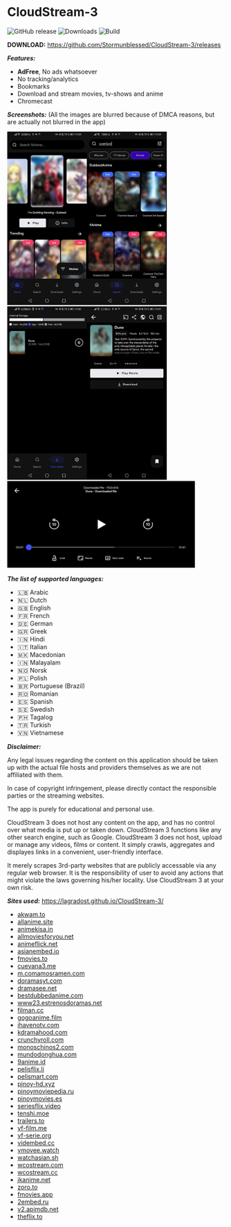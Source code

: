 # CloudStream-3

<!-- ![Maintenance](https://img.shields.io/maintenance/yes/2022?color=blue&style=for-the-badge) -->
![GitHub release](https://img.shields.io/github/v/release/Stormunblessed/cloudstream-3?sort=semver&style=for-the-badge)
![Downloads](https://img.shields.io/github/downloads/Stormunblessed/CloudStream-3/total?color=blue&style=for-the-badge)
![Build](https://img.shields.io/github/workflow/status/Stormunblessed/CloudStream-3/Pre-release?style=for-the-badge)


**DOWNLOAD:**
https://github.com/Stormunblessed/CloudStream-3/releases


***Features:***
+ **AdFree**, No ads whatsoever
+ No tracking/analytics
+ Bookmarks
+ Download and stream movies, tv-shows and anime
+ Chromecast

***Screenshots:***
(All the images are blurred because of DMCA reasons, but are actually not blurred in the app)

<img src="./.github/home.jpg" height="400"/><img src="./.github/search.jpg" height="400"/><img src="./.github/downloads.jpg" height="400"/><img src="./.github/results.jpg" height="400"/>
<img src="./.github/player.jpg" height="200"/>

***The list of supported languages:***
* 🇱🇧 Arabic
* 🇳🇱 Dutch
* 🇬🇧 English
* 🇫🇷 French
* 🇩🇪 German
* 🇬🇷 Greek
* 🇮🇳 Hindi
* 🇮🇹 Italian
* 🇲🇰 Macedonian
* 🇮🇳 Malayalam
* 🇳🇴 Norsk
* 🇵🇱 Polish
* 🇧🇷 Portuguese (Brazil)
* 🇷🇴 Romanian
* 🇪🇸 Spanish
* 🇸🇪 Swedish
* 🇵🇭 Tagalog
* 🇹🇷 Turkish
* 🇻🇳 Vietnamese

***Disclaimer:***

Any legal issues regarding the content on this application should be taken up with the actual file hosts and providers themselves as we are not affiliated with them.

In case of copyright infringement, please directly contact the responsible parties or the streaming websites.

The app is purely for educational and personal use.

CloudStream 3 does not host any content on the app, and has no control over what media is put up or taken down. CloudStream 3 functions like any other search engine, such as Google. CloudStream 3 does not host, upload or manage any videos, films or content. It simply crawls, aggregates and displayes links in a convenient, user-friendly interface.

It merely scrapes 3rd-party websites that are publicly accessable via any regular web browser. It is the responsibility of user to avoid any actions that might violate the laws governing his/her locality. Use CloudStream 3 at your own risk.


***Sites used:***
https://lagradost.github.io/CloudStream-3/
<!-- Do not remove those two comments -->
<!--SITE LIST START-->
- [akwam.to](https://akwam.to) 
- [allanime.site](https://allanime.site) 
- [animekisa.in](https://animekisa.in) 
- [allmoviesforyou.net](https://allmoviesforyou.net) 
- [animeflick.net](https://animeflick.net) 
- [asianembed.io](https://asianembed.io) 
- [fmovies.to](https://fmovies.to) 
- [cuevana3.me](https://cuevana3.me) 
- [m.comamosramen.com](https://m.comamosramen.com) 
- [doramasyt.com](https://doramasyt.com) 
- [dramasee.net](https://dramasee.net) 
- [bestdubbedanime.com](https://bestdubbedanime.com) 
- [www23.estrenosdoramas.net](https://www23.estrenosdoramas.net) 
- [filman.cc](https://filman.cc) 
- [gogoanime.film](https://gogoanime.film) 
- [ihavenotv.com](https://ihavenotv.com) 
- [kdramahood.com](https://kdramahood.com) 
- [crunchyroll.com](http://www.crunchyroll.com) 
- [monoschinos2.com](https://monoschinos2.com) 
- [mundodonghua.com](https://www.mundodonghua.com) 
- [9anime.id](https://9anime.id) 
- [pelisflix.li](https://pelisflix.li) 
- [pelismart.com](https://pelismart.com) 
- [pinoy-hd.xyz](https://www.pinoy-hd.xyz) 
- [pinoymoviepedia.ru](https://pinoymoviepedia.ru) 
- [pinoymovies.es](https://pinoymovies.es) 
- [seriesflix.video](https://seriesflix.video) 
- [tenshi.moe](https://tenshi.moe) 
- [trailers.to](https://trailers.to) 
- [vf-film.me](https://vf-film.me) 
- [vf-serie.org](https://vf-serie.org) 
- [vidembed.cc](https://vidembed.cc) 
- [vmovee.watch](https://www.vmovee.watch) 
- [watchasian.sh](https://watchasian.sh) 
- [wcostream.com](https://www.wcostream.com) 
- [wcostream.cc](https://wcostream.cc) 
- [jkanime.net](https://jkanime.net) 
- [zoro.to](https://zoro.to) 
- [fmovies.app](https://fmovies.app) 
- [2embed.ru](https://www.2embed.ru) 
- [v2.apimdb.net](https://v2.apimdb.net) 
- [theflix.to](https://theflix.to) 
<!--SITE LIST END-->
